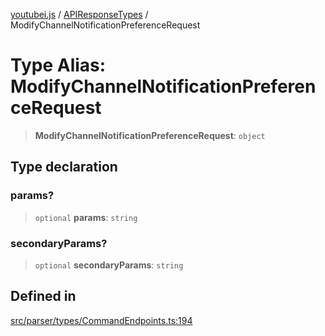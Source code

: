 [youtubei.js](../../../README.md) / [APIResponseTypes](../README.md) / ModifyChannelNotificationPreferenceRequest

# Type Alias: ModifyChannelNotificationPreferenceRequest

> **ModifyChannelNotificationPreferenceRequest**: `object`

## Type declaration

### params?

> `optional` **params**: `string`

### secondaryParams?

> `optional` **secondaryParams**: `string`

## Defined in

[src/parser/types/CommandEndpoints.ts:194](https://github.com/LuanRT/YouTube.js/blob/cf09f7bab14fcca99e1f3ae428c7337fea58cfa5/src/parser/types/CommandEndpoints.ts#L194)
